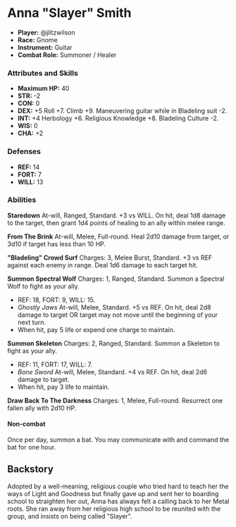 # Anna "Slayer" Smith

 * **Player:** @jlitzwilson
 * **Race:** Gnome
 * **Instrument:** Guitar
 * **Combat Role:** Summoner / Healer

### Attributes and Skills

 * **Maximum HP:** 40
 * **STR:** -2
 * **CON:** 0
 * **DEX:** +5 Roll +7. Climb +9. Maneuvering guitar while in Bladeling suit -2.
 * **INT:** +4 Herbology +6. Religious Knowledge +8. Bladeling Culture -2.
 * **WIS:** 0
 * **CHA:** +2

### Defenses

 * **REF:** 14
 * **FORT:** 7
 * **WILL:** 13

### Abilities

**Staredown** At-will, Ranged, Standard. +3 vs WILL. On hit, deal 1d8 damage to the target, then grant 1d4 points of healing to an ally within melee range.

**From The Brink** At-will, Melee, Full-round. Heal 2d10 damage from target, or 3d10 if target has less than 10 HP.

**"Bladeling" Crowd Surf** Charges: 3, Melee Burst, Standard. +3 vs REF against each enemy in range. Deal 1d6 damage to each target hit.

**Summon Spectral Wolf** Charges: 1, Ranged, Standard. Summon a Spectral Wolf to fight as your ally.

 * REF: 18, FORT: 9, WILL: 15.
 * *Ghostly Jaws* At-will, Melee, Standard. +5 vs REF. On hit, deal 2d8 damage to target OR target may not move until the beginning of your next turn.
 * When hit, pay 5 life or expend one charge to maintain.

**Summon Skeleton** Charges: 2, Ranged, Standard. Summon a Skeleton to fight as your ally.

 * REF: 11, FORT: 17, WILL: 7.
 * *Bone Sword* At-will, Melee, Standard. +4 vs REF. On hit, deal 2d6 damage to target.
 * When hit, pay 3 life to maintain.

**Draw Back To The Darkness** Charges: 1, Melee, Full-round. Resurrect one fallen ally with 2d10 HP.

#### Non-combat

Once per day, summon a bat. You may communicate with and command the bat for one hour.

## Backstory

Adopted by a well-meaning, religious couple who tried hard to teach her the ways of Light and Goodness but finally gave up and sent her to boarding school to straighten her out, Anna has always felt a calling back to her Metal roots.  She ran away from her religious high school to be reunited with the group, and insists on being called "Slayer".
